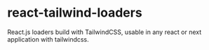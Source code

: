 # react-tailwind-loaders
React.js loaders build with TailwindCSS, usable in any react or next application with tailwindcss.
